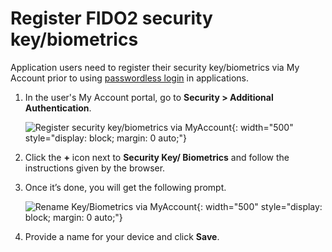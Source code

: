 # Register FIDO2 security key/biometrics

Application users need to register their security key/biometrics via My Account prior to using [passwordless login]({{base_path}}/guides/authentication/passwordless-login/add-passwordless-login-with-fido/) in applications.


1. In the user's My Account portal, go to **Security > Additional Authentication**.

    ![Register security key/biometrics via MyAccount]({{base_path}}/assets/img/guides/passwordless/fido2/register-security-key-via-myaccount.png){: width="500" style="display: block; margin: 0 auto;"}

2. Click the **+** icon next to **Security Key/ Biometrics** and follow the instructions given by the browser.

3. Once it’s done, you will get the following prompt.

    ![Rename Key/Biometrics via MyAccount]({{base_path}}/assets/img/guides/passwordless/fido2/rename-security-key-via-myaccount.png){: width="500" style="display: block; margin: 0 auto;"}

4. Provide a name for your device and click **Save**.